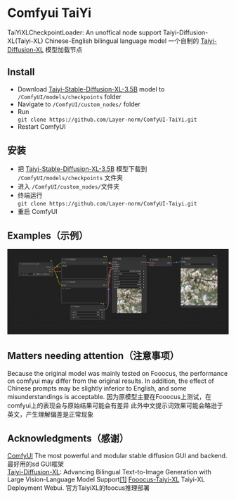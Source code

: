 # Comfyui TaiYi
TaiYiXLCheckpointLoader: An unoffical node support Taiyi-Diffusion-XL(Taiyi-XL) Chinese-English bilingual language model
一个自制的 [Taiyi-Diffusion-XL](https://huggingface.co/IDEA-CCNL/Taiyi-Stable-Diffusion-XL-3.5B) 模型加载节点

## Install
- Download [Taiyi-Stable-Diffusion-XL-3.5B](https://huggingface.co/IDEA-CCNL/Taiyi-Stable-Diffusion-XL-3.5B/resolve/main/taiyi_diffusion_xl.safetensors) model to `/ComfyUI/models/checkpoints` folder
- Navigate to `/ComfyUI/custom_nodes/` folder 
- Run \
`git clone https://github.com/Layer-norm/ComfyUI-TaiYi.git` 
- Restart ComfyUI

## 安装
- 把 [Taiyi-Stable-Diffusion-XL-3.5B](https://huggingface.co/IDEA-CCNL/Taiyi-Stable-Diffusion-XL-3.5B/resolve/main/taiyi_diffusion_xl.safetensors) 模型下载到 `/ComfyUI/models/checkpoints` 文件夹
- 进入 `/ComfyUI/custom_nodes/`文件夹
- 终端运行 \
 `git clone https://github.com/Layer-norm/ComfyUI-Taiyi.git`
- 重启 ComfyUI

## Examples（示例）
![taiyixl](example\taiyixl.png)

## Matters needing attention（注意事项）
Because the original model was mainly tested on Fooocus, the performance on comfyui may differ from the original results.
In addition, the effect of Chinese prompts may be slightly inferior to English, and some misunderstandings is acceptable.
因为原模型主要在Fooocus上测试，在comfyui上的表现会与原始结果可能会有差异
此外中文提示词效果可能会略逊于英文，产生理解偏差是正常现象

## Acknowledgments（感谢）
[ComfyUI](https://github.com/comfyanonymous/ComfyUI.git) The most powerful and modular stable diffusion GUI and backend. 最好用的sd GUI框架 \
[Taiyi-Diffusion-XL](https://huggingface.co/IDEA-CCNL/Taiyi-Stable-Diffusion-XL-3.5B): Advancing Bilingual Text-to-Image Generation with Large Vision-Language Model Support[[1]](https://arxiv.org/abs/2401.14688)
[Fooocus-Taiyi-XL](https://github.com/IDEA-CCNL/Fooocus-Taiyi-XL.git) Taiyi-XL Deployment Webui. 官方TaiyiXL的foocus推理部署
